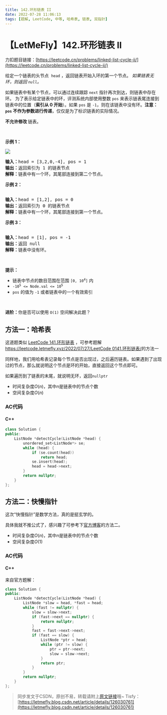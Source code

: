 ```yaml
---
title: 142.环形链表 II
date: 2022-07-28 11:06:13
tags: [题解, LeetCode, 中等, 哈希表, 链表, 双指针]
---
```


# 【LetMeFly】142.环形链表 II

力扣题目链接：[https://leetcode.cn/problems/linked-list-cycle-ii/](https://leetcode.cn/problems/linked-list-cycle-ii/)

<p>给定一个链表的头节点 &nbsp;<code>head</code>&nbsp;，返回链表开始入环的第一个节点。&nbsp;<em>如果链表无环，则返回&nbsp;<code>null</code>。</em></p>

<p>如果链表中有某个节点，可以通过连续跟踪 <code>next</code> 指针再次到达，则链表中存在环。 为了表示给定链表中的环，评测系统内部使用整数 <code>pos</code> 来表示链表尾连接到链表中的位置（<strong>索引从 0 开始</strong>）。如果 <code>pos</code> 是 <code>-1</code>，则在该链表中没有环。<strong>注意：<code>pos</code> 不作为参数进行传递</strong>，仅仅是为了标识链表的实际情况。</p>

<p><strong>不允许修改 </strong>链表。</p>

<ul>
</ul>

<p>&nbsp;</p>

<p><strong>示例 1：</strong></p>

<p><img src="https://assets.leetcode.com/uploads/2018/12/07/circularlinkedlist.png" /></p>

<pre>
<strong>输入：</strong>head = [3,2,0,-4], pos = 1
<strong>输出：</strong>返回索引为 1 的链表节点
<strong>解释：</strong>链表中有一个环，其尾部连接到第二个节点。
</pre>

<p><strong>示例&nbsp;2：</strong></p>

<p><img alt="" src="https://assets.leetcode-cn.com/aliyun-lc-upload/uploads/2018/12/07/circularlinkedlist_test2.png" /></p>

<pre>
<strong>输入：</strong>head = [1,2], pos = 0
<strong>输出：</strong>返回索引为 0 的链表节点
<strong>解释：</strong>链表中有一个环，其尾部连接到第一个节点。
</pre>

<p><strong>示例 3：</strong></p>

<p><img alt="" src="https://assets.leetcode-cn.com/aliyun-lc-upload/uploads/2018/12/07/circularlinkedlist_test3.png" /></p>

<pre>
<strong>输入：</strong>head = [1], pos = -1
<strong>输出：</strong>返回 null
<strong>解释：</strong>链表中没有环。
</pre>

<p>&nbsp;</p>

<p><strong>提示：</strong></p>

<ul>
	<li>链表中节点的数目范围在范围 <code>[0, 10<sup>4</sup>]</code> 内</li>
	<li><code>-10<sup>5</sup> &lt;= Node.val &lt;= 10<sup>5</sup></code></li>
	<li><code>pos</code> 的值为 <code>-1</code> 或者链表中的一个有效索引</li>
</ul>

<p>&nbsp;</p>

<p><strong>进阶：</strong>你是否可以使用 <code>O(1)</code> 空间解决此题？</p>


    
## 方法一：哈希表

这道题类似 [LeetCode 141.环形链表](https://leetcode.cn/problems/linked-list-cycle/LeetCode ) ，可参考题解[https://leetcode.letmefly.xyz/2022/07/27/LeetCode 0141.环形链表/](https://leetcode.letmefly.xyz/2022/07/27/LeetCode%200141.%E7%8E%AF%E5%BD%A2%E9%93%BE%E8%A1%A8/)的方法一

同样地，我们用哈希表记录每个节点是否出现过，之后遍历链表。如果遇到了出现过的节点，那么就说明这个节点是环的开始，直接返回这个节点即可。

如果遍历到了链表的末尾，就说明无环，返回```nullptr```

+ 时间复杂度$O(n)$，其中$n$是链表中的节点个数
+ 空间复杂度$O(n)$

### AC代码

#### C++

```cpp
class Solution {
public:
    ListNode *detectCycle(ListNode *head) {
        unordered_set<ListNode*> se;
        while (head) {
            if (se.count(head))
                return head;
            se.insert(head);
            head = head->next;
        }
        return nullptr;
    }
};
```

## 方法二：快慢指针

这次“快慢指针”是数学方法，真的是挺玄学的。

具体我就不推公式了，感兴趣了可参考下[官方博客](https://leetcode.cn/problems/linked-list-cycle-ii/solution/huan-xing-lian-biao-ii-by-leetcode-solution/)的方法二。

+ 时间复杂度$O(n)$，其中$n$是链表中的节点个数
+ 空间复杂度$O(1)$


### AC代码

#### C++

来自官方题解：

```cpp
class Solution {
public:
    ListNode *detectCycle(ListNode *head) {
        ListNode *slow = head, *fast = head;
        while (fast != nullptr) {
            slow = slow->next;
            if (fast->next == nullptr) {
                return nullptr;
            }
            fast = fast->next->next;
            if (fast == slow) {
                ListNode *ptr = head;
                while (ptr != slow) {
                    ptr = ptr->next;
                    slow = slow->next;
                }
                return ptr;
            }
        }
        return nullptr;
    }
};
```

> 同步发文于CSDN，原创不易，转载请附上[原文链接](https://leetcode.letmefly.xyz/2022/07/28/LeetCode%200142.%E7%8E%AF%E5%BD%A2%E9%93%BE%E8%A1%A8II/)哦~
> Tisfy：[https://letmefly.blog.csdn.net/article/details/126030761](https://letmefly.blog.csdn.net/article/details/126030761)
